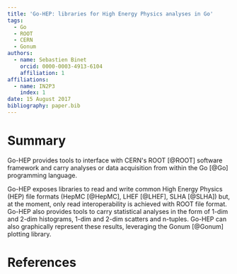 ```yaml
---
title: 'Go-HEP: libraries for High Energy Physics analyses in Go'
tags:
  - Go
  - ROOT
  - CERN
  - Gonum
authors:
  - name: Sebastien Binet
    orcid: 0000-0003-4913-6104
    affiliation: 1
affiliations:
  - name: IN2P3
    index: 1
date: 15 August 2017
bibliography: paper.bib
---
```


# Summary

Go-HEP provides tools to interface with CERN's ROOT [@ROOT] software
framework and carry analyses or data acquisition from within the Go [@Go]
programming language.

Go-HEP exposes libraries to read and write common High Energy Physics (HEP)
file formats (HepMC [@HepMC], LHEF [@LHEF], SLHA [@SLHA]) but, at the
moment, only read interoperability is achieved with ROOT file format.
Go-HEP also provides tools to carry statistical analyses in the form of
1-dim and 2-dim histograms, 1-dim and 2-dim scatters and n-tuples.
Go-HEP can also graphically represent these results, leveraging the
Gonum [@Gonum] plotting library.

# References

